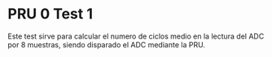 # PRU 0 Test 1

Este test sirve para calcular el numero de ciclos medio en la lectura del ADC por 8 muestras,
siendo disparado el ADC mediante la PRU.
